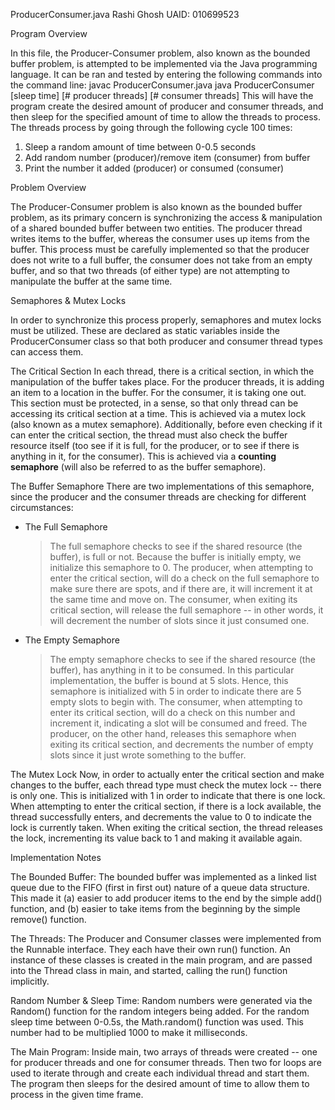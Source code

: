 ProducerConsumer.java
Rashi Ghosh
UAID: 010699523


Program Overview

In this file, the Producer-Consumer problem, also known as the bounded buffer problem, is attempted to be implemented via the Java programming language. It can be ran and tested by entering the following commands into the command line:
javac ProducerConsumer.java
java ProducerConsumer [sleep time] [# producer threads] [# consumer threads]
This will have the program create the desired amount of producer and consumer threads, and then sleep for the specified amount of time to allow the threads to process.
The threads process by going through the following cycle 100 times:
1. Sleep a random amount of time between 0-0.5 seconds
2. Add random number (producer)/remove item (consumer) from buffer
3. Print the number it added (producer) or consumed (consumer)


Problem Overview

The Producer-Consumer problem is also known as the bounded buffer problem, as its primary concern is synchronizing the access & manipulation of a shared bounded buffer between two entities. The producer thread writes items to the buffer, whereas the consumer uses up items from the buffer. This process must be carefully implemented so that the producer does not write to a full buffer, the consumer does not take from an empty buffer, and so that two threads (of either type) are not attempting to manipulate the buffer at the same time.



Semaphores & Mutex Locks

In order to synchronize this process properly, semaphores and mutex locks must be utilized. These are declared as static variables inside the ProducerConsumer class so that both producer and consumer thread types can access them.

The Critical Section
In each thread, there is a critical section, in which the manipulation of the buffer takes place. For the producer threads, it is adding an item to a location in the buffer. For the consumer, it is taking one out. This section must be protected, in a sense, so that only thread can be accessing its critical section at a time. This is achieved via a mutex lock (also known as a mutex semaphore). Additionally, before even checking if it can enter the critical section, the thread must also check the buffer resource itself (too see if it is full, for the producer, or to see if there is anything in it, for the consumer). This is achieved via a **counting semaphore** (will also be referred to as the buffer semaphore).

The Buffer Semaphore
There are two implementations of this semaphore, since the producer and the consumer threads are checking for different circumstances:
- The Full Semaphore
	> The full semaphore checks to see if the shared resource (the buffer), is full or not. Because the buffer is initially empty, we initialize this semaphore to 0.  The producer, when attempting to enter the critical section, will do a check on the full semaphore to make sure there are spots, and if there are, it will increment it at the same time and move on. The consumer, when exiting its critical section, will release the full semaphore -- in other words, it will decrement the number of slots since it just consumed one.
- The Empty Semaphore
	> The empty semaphore checks to see if the shared resource (the buffer), has anything in it to be consumed. In this particular implementation, the buffer is bound at 5 slots. Hence, this semaphore is initialized with 5 in order to indicate there are 5 empty slots to begin with. The consumer, when attempting to enter its critical section, will do a check on this number and increment it, indicating a slot will be consumed and freed. The producer, on the other hand, releases this semaphore when exiting its critical section, and decrements the number of empty slots since it just wrote something to the buffer.

The Mutex Lock
Now, in order to actually enter the critical section and make changes to the buffer, each thread type must check the mutex lock -- there is only one. This is initialized with 1 in order to indicate that there is one lock. When attempting to enter the critical section, if there is a lock available, the thread successfully enters, and decrements the value to 0 to indicate the lock is currently taken. When exiting the critical section, the thread releases the lock, incrementing its value back to 1 and making it available again.

Implementation Notes

The Bounded Buffer:
The bounded buffer was implemented as a linked list queue due to the FIFO (first in first out) nature of a queue data structure. This made it (a) easier to add producer items to the end by the simple add() function, and (b) easier to take items from the beginning by the simple remove() function.

The Threads:
The Producer and Consumer classes were implemented from the Runnable interface. They each have their own run() function. An instance of these classes is created in the main program, and are passed into the Thread class in main, and started, calling the run() function implicitly.

Random Number & Sleep Time:
Random numbers were generated via the Random() function for the random integers being added. For the random sleep time between 0-0.5s, the Math.random() function was used. This number had to be multiplied 1000 to make it milliseconds.

The Main Program:
Inside main, two arrays of threads were created -- one for producer threads and one for consumer threads. Then two for loops are used to iterate through and create each individual thread and start them. The program then sleeps for the desired amount of time to allow them to process in the given time frame.
